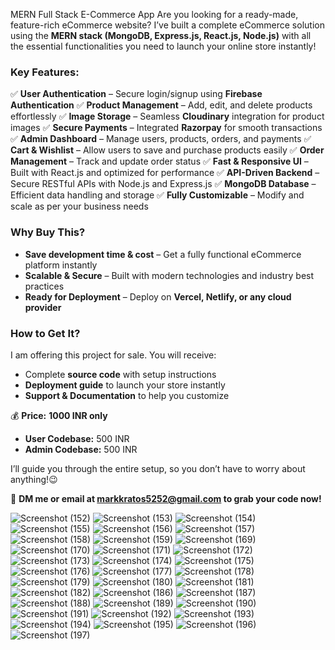 MERN Full Stack E-Commerce App
Are you looking for a ready-made, feature-rich eCommerce website? I’ve built a complete eCommerce solution using the **MERN stack (MongoDB, Express.js, React.js, Node.js)** with all the essential functionalities you need to launch your online store instantly!

### **Key Features:**
✅ **User Authentication** – Secure login/signup using **Firebase Authentication**
✅ **Product Management** – Add, edit, and delete products effortlessly
✅ **Image Storage** – Seamless **Cloudinary** integration for product images
✅ **Secure Payments** – Integrated **Razorpay** for smooth transactions
✅ **Admin Dashboard** – Manage users, products, orders, and payments
✅ **Cart & Wishlist** – Allow users to save and purchase products easily
✅ **Order Management** – Track and update order status
✅ **Fast & Responsive UI** – Built with React.js and optimized for performance
✅ **API-Driven Backend** – Secure RESTful APIs with Node.js and Express.js
✅ **MongoDB Database** – Efficient data handling and storage
✅ **Fully Customizable** – Modify and scale as per your business needs

### **Why Buy This?**
- **Save development time & cost** – Get a fully functional eCommerce platform instantly
- **Scalable & Secure** – Built with modern technologies and industry best practices
- **Ready for Deployment** – Deploy on **Vercel, Netlify, or any cloud provider**

### **How to Get It?**
I am offering this project for sale. You will receive:
- Complete **source code** with setup instructions
- **Deployment guide** to launch your store instantly
- **Support & Documentation** to help you customize

💰 **Price:** **1000 INR only**
- **User Codebase:** 500 INR
- **Admin Codebase:** 500 INR

I’ll guide you through the entire setup, so you don’t have to worry about anything!😉

🚀 **DM me or email at [**markkratos5252@gmail.com**](mailto:markkratos5252@gmail.com) to grab your code now!**

![Screenshot (152)](https://github.com/user-attachments/assets/8b9d379f-4c1c-4487-b045-8fbb143bc4e6)
![Screenshot (153)](https://github.com/user-attachments/assets/a76b143b-e320-431b-b8da-05273f68dc3e)
![Screenshot (154)](https://github.com/user-attachments/assets/929898c6-93cd-4008-9aae-e30f1527b750)
![Screenshot (155)](https://github.com/user-attachments/assets/3fc17889-ba51-454e-b40f-01cf7bc8e4a6)
![Screenshot (156)](https://github.com/user-attachments/assets/04b43500-d65c-4238-8a1a-a97e15e01842)
![Screenshot (157)](https://github.com/user-attachments/assets/7980da85-203d-4f9a-84be-d7410de0217a)
![Screenshot (158)](https://github.com/user-attachments/assets/f4ec82d8-9752-4700-81d9-387dcef2ae34)
![Screenshot (159)](https://github.com/user-attachments/assets/7b071313-6379-4fea-915d-3bb0b1c8a2ea)
![Screenshot (169)](https://github.com/user-attachments/assets/514970e0-f936-48ce-8939-15840c90c3ee)
![Screenshot (170)](https://github.com/user-attachments/assets/de0a6975-822a-40bb-b4b2-9126ed4bf676)
![Screenshot (171)](https://github.com/user-attachments/assets/b581f658-6b2d-4dcf-b377-f67d52529df0)
![Screenshot (172)](https://github.com/user-attachments/assets/7641ccbe-95c1-45a3-a487-d3a954f88299)
![Screenshot (173)](https://github.com/user-attachments/assets/e300da8d-9a27-4da3-969c-d107159185cc)
![Screenshot (174)](https://github.com/user-attachments/assets/af51851b-ead7-4666-b48d-83752ad4aa1b)
![Screenshot (175)](https://github.com/user-attachments/assets/33b6bb39-2733-49ef-9ff2-a93961a27904)
![Screenshot (176)](https://github.com/user-attachments/assets/4190ee1f-2bfd-4168-b50a-215ae6f7ed06)
![Screenshot (177)](https://github.com/user-attachments/assets/4b33dba1-600b-459a-858a-d6441a0a85bc)
![Screenshot (178)](https://github.com/user-attachments/assets/30271cad-aff8-473f-8d7f-01dcd49ee065)
![Screenshot (179)](https://github.com/user-attachments/assets/64d6d251-8b65-48e3-8435-cbd10a459683)
![Screenshot (180)](https://github.com/user-attachments/assets/0d7cb121-bfd6-4610-9d47-b3a75db33d35)
![Screenshot (181)](https://github.com/user-attachments/assets/f06cf04b-160f-466e-bcf3-41a4e66ac8d7)
![Screenshot (182)](https://github.com/user-attachments/assets/aa1a802d-2670-4deb-a897-f9a3753db63a)
![Screenshot (186)](https://github.com/user-attachments/assets/aebfeabf-b66d-41c2-8ceb-c2e2f5ba77c3)
![Screenshot (187)](https://github.com/user-attachments/assets/4e854d94-bdb8-4a31-ab32-c544b89c68ba)
![Screenshot (188)](https://github.com/user-attachments/assets/90543f3a-0a6b-4455-98ef-240437248a89)
![Screenshot (189)](https://github.com/user-attachments/assets/82a199ea-5aa1-4415-9fa1-d15f9e163903)
![Screenshot (190)](https://github.com/user-attachments/assets/82a3e7d4-5d4b-43c5-876d-5d7692bdf53e)
![Screenshot (191)](https://github.com/user-attachments/assets/5794f0ba-cb1e-4598-af7e-b72661e95d5b)
![Screenshot (192)](https://github.com/user-attachments/assets/9b59f320-0c1a-4905-9e49-57edb5d307a6)
![Screenshot (193)](https://github.com/user-attachments/assets/eaec4473-86b3-445d-9ba7-e63acb56ba73)
![Screenshot (194)](https://github.com/user-attachments/assets/98fb14ec-0613-4eee-90ad-4d7177e82a5f)
![Screenshot (195)](https://github.com/user-attachments/assets/555f0dfd-1c2f-4bba-a7bc-b1281e56a2ed)
![Screenshot (196)](https://github.com/user-attachments/assets/eccde5ff-5250-4b0c-8030-253e11e13279)
![Screenshot (197)](https://github.com/user-attachments/assets/91bd973b-caaf-48c2-974d-f542087457e1)





























